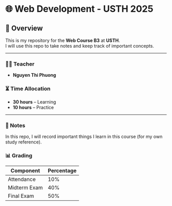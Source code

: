 # 🌐 Web Development - USTH 2025

## 📌 Overview  
This is my repository for the **Web Course B3** at **USTH**.  
I will use this repo to take notes and keep track of important concepts.  

---

### 👩‍🏫 Teacher  
- **Nguyen Thi Phuong**

### ⏳ Time Allocation  
- **30 hours** – Learning  
- **10 hours** – Practice  

---

### 📝 Notes  
In this repo, I will record important things I learn in this course (for my own study reference).  

### 📊 Grading

| Component       | Percentage |
|-----------------|------------|
| Attendance      | 10%        |
| Midterm Exam    | 40%        |
| Final Exam      | 50%        |
